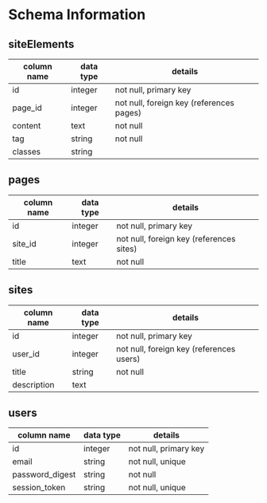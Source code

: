# Schema Information

## siteElements
column name | data type | details
------------|-----------|-----------------------
id          | integer   | not null, primary key
page_id     | integer   | not null, foreign key (references pages)
content     | text      | not null
tag         | string    | not null
classes     | string    | 

## pages
column name | data type | details
------------|-----------|-----------------------
id          | integer   | not null, primary key
site_id     | integer   | not null, foreign key (references sites)
title       | text      | not null

## sites
column name | data type | details
------------|-----------|-----------------------
id          | integer   | not null, primary key
user_id     | integer   | not null, foreign key (references users)
title       | string    | not null
description | text      |

## users
column name     | data type | details
----------------|-----------|-----------------------
id              | integer   | not null, primary key
email           | string    | not null, unique
password_digest | string    | not null
session_token   | string    | not null, unique
